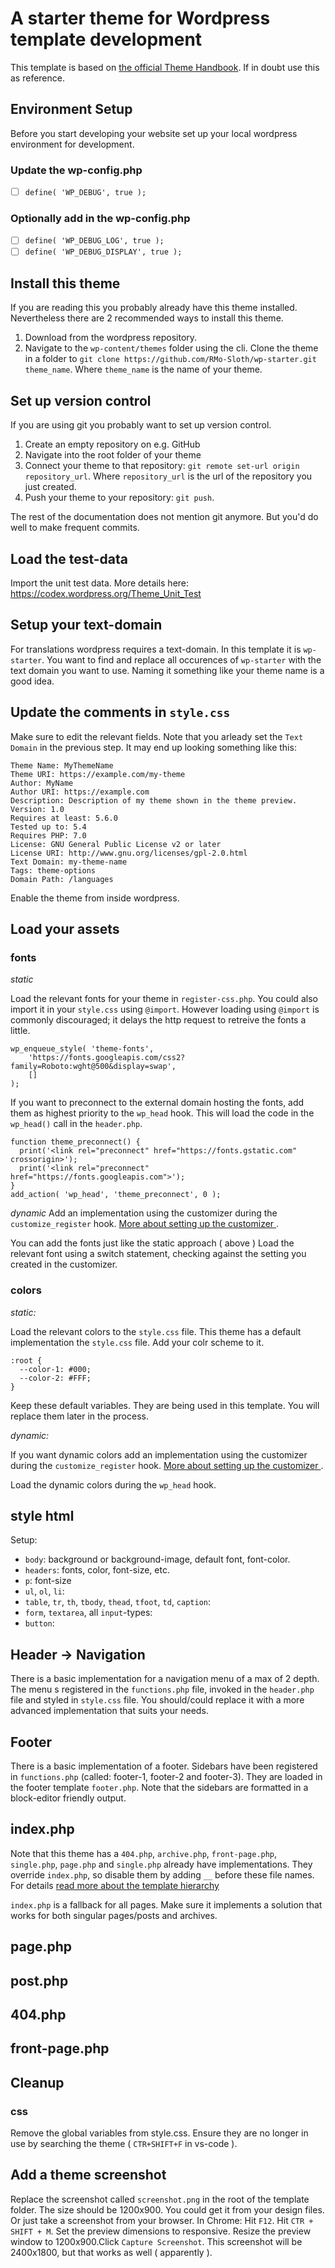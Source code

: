 # A starter theme for Wordpress template development

This template is based on [the official Theme Handbook](https://developer.wordpress.org/themes/). If in doubt use this as reference. 

## Environment Setup

Before you start developing your website set up your local wordpress environment for development.

### Update the wp-config.php
- [ ] ```define( 'WP_DEBUG', true );``` 

### Optionally add in the wp-config.php
- [ ] ```define( 'WP_DEBUG_LOG', true );```
- [ ] ```define( 'WP_DEBUG_DISPLAY', true );```

## Install this theme

If you are reading this you probably already have this theme installed. Nevertheless there are 2 recommended ways to install this theme.

1. Download from the wordpress repository.
2. Navigate to the `wp-content/themes` folder using the cli. Clone the theme in a folder to `git clone https://github.com/RMo-Sloth/wp-starter.git theme_name`. Where `theme_name` is the name of your theme.

## Set up version control

If you are using git you probably want to set up version control.

1. Create an empty repository on e.g. GitHub
2. Navigate into the root folder of your theme
3. Connect your theme to that repository: `git remote set-url origin repository_url`. Where `repository_url` is the url of the repository you just created.
4. Push your theme to your repository: `git push`.

The rest of the documentation does not mention git anymore. But you'd do well to make frequent commits.

## Load the test-data

Import the unit test data. More details here: [ https://codex.wordpress.org/Theme_Unit_Test ]( https://codex.wordpress.org/Theme_Unit_Test )

## Setup your text-domain

For translations wordpress requires a text-domain. In this template it is `wp-starter`. You want to find and replace all occurences of `wp-starter` with the text domain you want to use. Naming it something like your theme name is a good idea.

## Update the comments in `style.css`

Make sure to edit the relevant fields. Note that you arleady set the `Text Domain` in the previous step. It may end up looking something like this:

```
Theme Name: MyThemeName
Theme URI: https://example.com/my-theme
Author: MyName
Author URI: https://example.com
Description: Description of my theme shown in the theme preview.
Version: 1.0
Requires at least: 5.6.0
Tested up to: 5.4
Requires PHP: 7.0
License: GNU General Public License v2 or later
License URI: http://www.gnu.org/licenses/gpl-2.0.html
Text Domain: my-theme-name
Tags: theme-options
Domain Path: /languages
```
Enable the theme from inside wordpress.

## Load your assets

### fonts

*static*

Load the relevant fonts for your theme in `register-css.php`. You could also import it in your `style.css` using `@import`. However loading using `@import` is commonly discouraged; it delays the http request to retreive the fonts a little.
```
wp_enqueue_style( 'theme-fonts',
    'https://fonts.googleapis.com/css2?family=Roboto:wght@500&display=swap',
    []
);
```
If you want to preconnect to the external domain hosting the fonts, add them as highest priority to the `wp_head` hook. This will load the code in the `wp_head()` call in the `header.php`.
```
function theme_preconnect() {
  print('<link rel="preconnect" href="https://fonts.gstatic.com" crossorigin>');
  print('<link rel="preconnect" href="https://fonts.googleapis.com">');
}
add_action( 'wp_head', 'theme_preconnect', 0 );
```


*dynamic*
 Add an implementation using the customizer during the `customize_register` hook. [ More about setting up the customizer ]( https://developer.wordpress.org/themes/customize-api/).

 You can add the fonts just like the static approach ( above ) Load the relevant font using a switch statement, checking against the setting you created in the customizer.

### colors

*static:*

Load the relevant colors to the `style.css` file. This theme has a default implementation the `style.css` file. Add your colr scheme to it.
```
:root {
  --color-1: #000;
  --color-2: #FFF;
}
```
Keep these default variables. They are being used in this template. You will replace them later in the process.

*dynamic:*

If you want dynamic colors add an implementation using the customizer during the `customize_register` hook. [ More about setting up the customizer ]( https://developer.wordpress.org/themes/customize-api/ ).



Load the dynamic colors during the `wp_head` hook.

## style html
Setup:
* `body`: background or background-image, default font, font-color.
* `headers`: fonts, color, font-size, etc.
* `p`: font-size 
* `ul`, `ol`, `li`: 
* `table`, `tr`, `th`, `tbody`, `thead`, `tfoot`, `td`, `caption`: 
* `form`, `textarea`, all `input`-types: 
* `button`: 

## Header -> Navigation
There is a basic implementation for a navigation menu of a max of 2 depth. The menu s registered in the `functions.php` file, invoked in the `header.php` file and styled in `style.css` file. You should/could replace it with a more advanced implementation that suits your needs.

## Footer
There is a basic implementation of a footer. Sidebars have been registered in `functions.php` (called: footer-1, footer-2 and footer-3). They are loaded in the footer template `footer.php`. Note that the sidebars are formatted in a block-editor friendly output. 

## index.php
Note that this theme has a `404.php`, `archive.php`, `front-page.php`, `single.php`, `page.php` and `single.php` already have implementations. They override `index.php`, so disable them by adding `__` before these file names. For details [ read more about the template hierarchy ](https://developer.wordpress.org/themes/basics/template-hierarchy/)

`index.php` is a fallback for all pages. Make sure it implements a solution that works for both singular pages/posts and archives.

## page.php

## post.php

## 404.php

## front-page.php

## Cleanup

### css
Remove the global variables from style.css. Ensure they are no longer in use by searching the theme ( `CTR+SHIFT+F` in vs-code ).

## Add a theme screenshot

Replace the screenshot called `screenshot.png` in the root of the template folder. The size should be 1200x900. You could get it from your design files. Or just take a screenshot from your browser. In Chrome: Hit `F12`. Hit `CTR + SHIFT + M`. Set the preview dimensions to responsive. Resize the preview window to 1200x900.Click `Capture Screenshot`. This screenshot will be 2400x1800, but that works as well ( apparently ).
